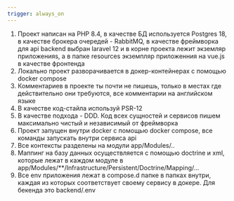 ```yaml
---
trigger: always_on
---
```


1. Проект написан на PHP 8.4, в качестве БД используется Postgres 18, в качестве брокера очередей - RabbitMQ, в качестве фреймворка для api backend выбран laravel 12 и в корне проекта лежит экземляр приложенияs, а в папке resources экземпляр приложенния на vue.js в качестве фронтенда
2. Локально проект разворачивается в докер-контейнерах с помощью docker compose
3. Комментариев в проекте ты почти не пишешь, только в местах где действительно они требуются, все комментарии на английском языке
4. В качестве код-стайла используй PSR-12
5. В качестве подхода - DDD. Код всех сущностей и сервисов пишем максимально чистый и независимый от фреймворка
6. Проект запущен внутри docker с помощью docker compose, все команды запускать внутри сервиса api
7. Все контексты разделены на модули app/Modules/..
8. Маппинг на базу данных осуществляется с помощью doctrine и xml, которые лежат в каждом модуле в app/Modules/**/Infrastructure/Persistent/Doctrine/Mapping/...
9. Все env приложения лежат в compose.d папке в папках внутри, каждая из которых соответствует своему сервису в докере. Для бекенда это backend/.env